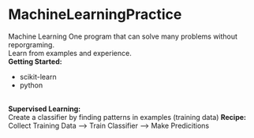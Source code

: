 # MachineLearningPractice
Machine Learning
One program that can solve many problems without reporgraming.
<br> Learn from examples and experience.<br>
<b>Getting Started: </b>
* scikit-learn
* python
<br>
<b>Supervised Learning: </b><br>
Create a classifier by finding patterns in examples (training data)
<b>Recipe:</b>
Collect Training Data --> Train Classifier --> Make Predicitions
